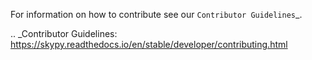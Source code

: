For information on how to contribute see our `Contributor Guidelines`_.

.. _Contributor Guidelines: https://skypy.readthedocs.io/en/stable/developer/contributing.html
